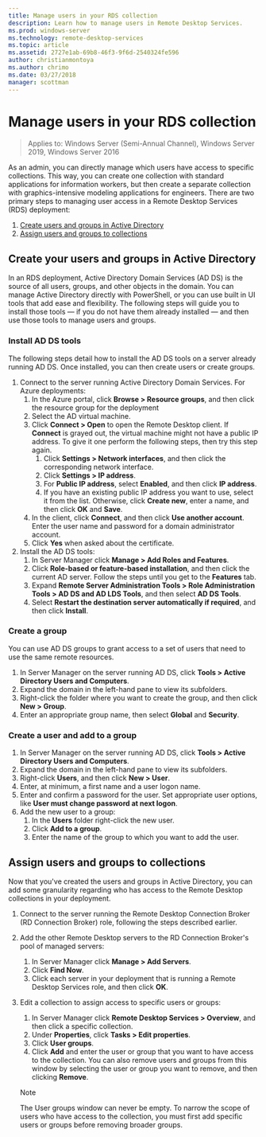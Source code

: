 ```yaml
---
title: Manage users in your RDS collection
description: Learn how to manage users in Remote Desktop Services.
ms.prod: windows-server
ms.technology: remote-desktop-services
ms.topic: article
ms.assetid: 2727e1ab-69b8-46f3-9f6d-2540324fe596
author: christianmontoya
ms.author: chrimo
ms.date: 03/27/2018
manager: scottman
---
```

# Manage users in your RDS collection

>Applies to: Windows Server (Semi-Annual Channel), Windows Server 2019, Windows Server 2016

As an admin, you can directly manage which users have access to specific collections. This way, you can create one collection with standard applications for information workers, but then create a separate collection with graphics-intensive modeling applications for engineers. There are two primary steps to managing user access in a Remote Desktop Services (RDS) deployment:

1.    [Create users and groups in Active Directory](#create-your-users-and-groups-in-active-directory)
2.    [Assign users and groups to collections](#assign-users-and-groups-to-collections)


## Create your users and groups in Active Directory

In an RDS deployment, Active Directory Domain Services (AD DS) is the source of all users, groups, and other objects in the domain. You can manage Active Directory directly with PowerShell, or you can use built in UI tools that add ease and flexibility. The following steps will guide you to install those tools — if you do not have them already installed — and then use those tools to manage users and groups.

### Install AD DS tools

The following steps detail how to install the AD DS tools on a server already running AD DS. Once installed, you can then create users or create groups.

1. Connect to the server running Active Directory Domain Services. For Azure deployments:
   1. In the Azure portal, click **Browse > Resource groups**, and then click the resource group for the deployment
   2. Select the AD virtual machine.
   3. Click **Connect > Open** to open the Remote Desktop client. If **Connect** is grayed out, the virtual machine might not have a public IP address. To give it one perform the following steps, then try this step again.
      1. Click **Settings > Network interfaces**, and then click the corresponding network interface.
      2. Click **Settings > IP address**.
      3. For **Public IP address**, select **Enabled**, and then click **IP address**.
      4. If you have an existing public IP address you want to use, select it from the list. Otherwise, click **Create new**, enter a name, and then click **OK** and **Save**.
   4. In the client, click **Connect**, and then click **Use another account**. Enter the user name and password for a domain administrator account.
   5. Click **Yes** when asked about the certificate.
2. Install the AD DS tools:
   1. In Server Manager click **Manage > Add Roles and Features**.
   2. Click **Role-based or feature-based installation**, and then click the current AD server. Follow the steps until you get to the **Features** tab.
   3. Expand **Remote Server Administration Tools > Role Administration Tools > AD DS and AD LDS Tools**, and then select **AD DS Tools**.
   4. Select **Restart the destination server automatically if required**, and then click **Install**.

### Create a group

You can use AD DS groups to grant access to a set of users that need to use the same remote resources.

1. In Server Manager on the server running AD DS, click **Tools > Active Directory Users and Computers**.
2. Expand the domain in the left-hand pane to view its subfolders.
3. Right-click the folder where you want to create the group, and then click **New > Group**.
4. Enter an appropriate group name, then select **Global** and **Security**.

### Create a user and add to a group
1. In Server Manager on the server running AD DS, click **Tools > Active Directory Users and Computers**.
2. Expand the domain in the left-hand pane to view its subfolders.
3. Right-click **Users**, and then click **New > User**.
4. Enter, at minimum, a first name and a user logon name.
5. Enter and confirm a password for the user. Set appropriate user options, like **User must change password at next logon**.
6. Add the new user to a group:
   1. In the **Users** folder right-click the new user.
   2. Click **Add to a group**.
   3. Enter the name of the group to which you want to add the user.

## Assign users and groups to collections
Now that you've created the users and groups in Active Directory, you can add some granularity regarding who has access to the Remote Desktop collections in your deployment.

1. Connect to the server running the Remote Desktop Connection Broker (RD Connection Broker) role, following the steps described earlier.
2. Add the other Remote Desktop servers to the RD Connection Broker's pool of managed servers:
   1. In Server Manager click **Manage > Add Servers**.
   2. Click **Find Now**.
   3. Click each server in your deployment that is running a Remote Desktop Services role, and then click **OK**.
3. Edit a collection to assign access to specific users or groups:
   1. In Server Manager click **Remote Desktop Services > Overview**, and then click a specific collection.
   2. Under **Properties**, click **Tasks > Edit properties**.
   3. Click **User groups**.
   4. Click **Add** and enter the user or group that you want to have access to the collection. You can also remove users and groups from this window by selecting the user or group you want to remove, and then clicking **Remove**. 
   
   >[!NOTE] 
   > The User groups window can never be empty. To narrow the scope of users who have access to the collection, you must first add specific users or groups before removing broader groups.